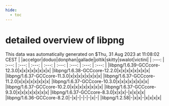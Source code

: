 ```yaml
---
hide:
  - toc
---
```


detailed overview of libpng
===========================


This data was automatically generated on $Thu, 31 Aug 2023 at 11:08:02 CEST
| |accelgor|doduo|donphan|gallade|joltik|skitty|swalot|victini|
| :---: | :---: | :---: | :---: | :---: | :---: | :---: | :---: | :---: |
|libpng/1.6.39-GCCcore-12.3.0|x|x|x|x|x|x|x|x|
|libpng/1.6.38-GCCcore-12.2.0|x|x|x|x|x|x|x|x|
|libpng/1.6.37-GCCcore-11.3.0|x|x|x|x|x|x|x|x|
|libpng/1.6.37-GCCcore-11.2.0|x|x|x|x|x|x|x|x|
|libpng/1.6.37-GCCcore-10.3.0|x|x|x|x|x|x|x|x|
|libpng/1.6.37-GCCcore-10.2.0|x|x|x|x|x|x|x|x|
|libpng/1.6.37-GCCcore-9.3.0|x|x|x|x|x|x|x|x|
|libpng/1.6.37-GCCcore-8.3.0|x|x|x|-|x|x|x|x|
|libpng/1.6.36-GCCcore-8.2.0|-|x|-|-|-|-|x|-|
|libpng/1.2.58|-|x|x|-|x|x|x|x|
